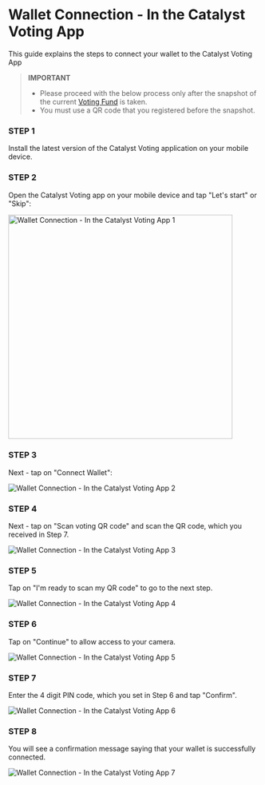 # **Wallet Connection - In the Catalyst Voting App**

This guide explains the steps to connect your wallet to the Catalyst Voting App

>**IMPORTANT**
>* Please proceed with the below process only after the snapshot of the current [Voting Fund](https://iohk.zendesk.com/hc/en-us/articles/900006490763-Project-Catalyst-FAQ) is taken.
>* You must use a QR code that you registered before the snapshot.

### STEP 1
Install the latest version of the Catalyst Voting application on your mobile device.

### STEP 2
Open the Catalyst Voting app on your mobile device and tap "Let's start" or "Skip":

<img width="449" alt="Wallet Connection - In the Catalyst Voting App 1" src="https://github.com/user-attachments/assets/a13730f2-0ab8-4506-ae93-7e32b2d810eb">

### STEP 3
Next - tap on "Connect Wallet":

![Wallet Connection - In the Catalyst Voting App 2](https://github.com/user-attachments/assets/30fed895-038b-4aaf-ae70-11667b409c7c)

### STEP 4
Next - tap on "Scan voting QR code" and scan the QR code, which you received in Step 7.

![Wallet Connection - In the Catalyst Voting App 3](https://github.com/user-attachments/assets/9ddb61a4-5470-4eb7-beb8-63d7eacb9549)

### STEP 5
Tap on "I'm ready to scan my QR code" to go to the next step.

![Wallet Connection - In the Catalyst Voting App 4](https://github.com/user-attachments/assets/d8b79541-e2df-4673-a9a7-18b69d5c4842)

### STEP 6
Tap on "Continue" to allow access to your camera.

![Wallet Connection - In the Catalyst Voting App 5](https://github.com/user-attachments/assets/c55f32d3-58f3-4d36-b5ff-8022c2c4d407)

### STEP 7
Enter the 4 digit PIN code, which you set in Step 6 and tap "Confirm".

![Wallet Connection - In the Catalyst Voting App 6](https://github.com/user-attachments/assets/2a65efad-9caf-43ed-a7f7-efdfacaac535)

### STEP 8
You will see a confirmation message saying that your wallet is successfully connected.

![Wallet Connection - In the Catalyst Voting App 7](https://github.com/user-attachments/assets/bdf6ca07-338e-4064-bf74-df460688442f)
